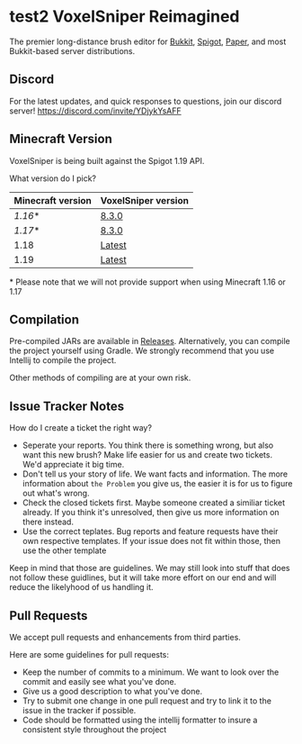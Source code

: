 test2
VoxelSniper Reimagined
============
The premier long-distance brush editor for [Bukkit](https://bukkit.org/), [Spigot](https://www.spigotmc.org/), [Paper](https://papermc.io/), and most Bukkit-based server distributions. 

Discord 
-------
For the latest updates, and quick responses to questions, join our discord server!
https://discord.com/invite/YDjykYsAFF

Minecraft Version
------------------
VoxelSniper is being built against the Spigot 1.19 API.

What version do I pick?

| Minecraft version | VoxelSniper version                                                                |
|-------------------|------------------------------------------------------------------------------------|
| *1.16*\*          | [8.3.0](https://github.com/KevinDaGame/VoxelSniper-Reimagined/releases/tag/v8.3.0) |
| *1.17*\*          | [8.3.0](https://github.com/KevinDaGame/VoxelSniper-Reimagined/releases/tag/v8.3.0) |
| 1.18              | [Latest](https://github.com/KevinDaGame/VoxelSniper-Reimagined/releases/latest)    |
| 1.19              | [Latest](https://github.com/KevinDaGame/VoxelSniper-Reimagined/releases/latest)    |

\* Please note that we will not provide support when using Minecraft 1.16 or 1.17

Compilation
-----------
Pre-compiled JARs are available in [Releases](https://github.com/KevinDaGame/VoxelSniper/releases).
Alternatively, you can compile the project yourself using Gradle.
We strongly recommend that you use Intellij to compile the project.

Other methods of compiling are at your own risk.

Issue Tracker Notes
-------------------
How do I create a ticket the right way?

- Seperate your reports. You think there is something wrong, but also want this new brush? Make life easier for us and create two tickets. We'd appreciate it big time.
- Don't tell us your story of life. We want facts and information. The more information about `the Problem` you give us, the easier it is for us to figure out what's wrong.
- Check the closed tickets first. Maybe someone created a similiar ticket already. If you think it's unresolved, then give us more information on there instead.
- Use the correct teplates. Bug reports and feature requests have their own respective templates. If your issue does not fit within those, then use the other template

Keep in mind that those are guidelines.
We may still look into stuff that does not follow these guidlines, but it will take more effort on our end and will reduce the likelyhood of us handling it.

Pull Requests
-------------
We accept pull requests and enhancements from third parties.

Here are some guidelines for pull requests:

- Keep the number of commits to a minimum. We want to look over the commit and easily see what you've done.
- Give us a good description to what you've done.
- Try to submit one change in one pull request and try to link it to the issue in the tracker if possible.
- Code should be formatted using the intellij formatter to insure a consistent style throughout the project
